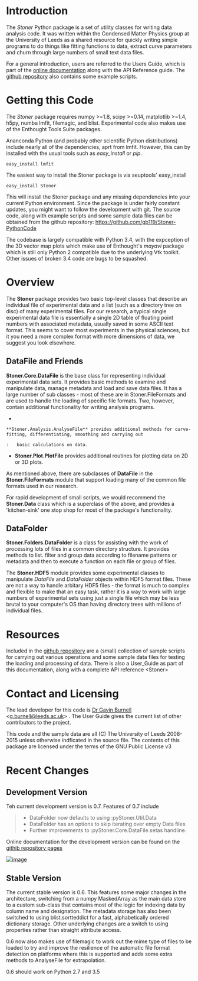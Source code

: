 Introduction
============

The *Stoner* Python package is a set of utility classes for writing data
analysis code. It was written within the Condensed Matter Physics group
at the University of Leeds as a shared resource for quickly writing
simple programs to do things like fitting functions to data, extract
curve parameters and churn through large numbers of small text data
files.

For a general introduction, users are referred to the Users Guide, which
is part of the [online documentation](http://pythonhosted.org/Stoner/)
along with the API Reference guide. The [github
repository](http://www.github.com/gb119/Stoner-PythonCode/) also
contains some example scripts.

Getting this Code
=================

The *Stoner* package requires numpy &gt;=1.8, scipy &gt;=0.14,
matplotlib &gt;=1.4, h5py, numba lmfit, filemagic, and blist.
Experimental code also makes use of the Enthought Tools Suite packages.

Ananconda Python (and probably other scientific Python distributions)
include nearly all of the dependencies, aprt from lmfit. However, this
can by installed with the usual tools such as *easy\_install* or *pip*.

``` {.sourceCode .sh}
easy_install lmfit
```

The easiest way to install the Stoner package is via seuptools'
easy\_install

``` {.sourceCode .sh}
easy_install Stoner
```

This will install the Stoner package and any missing dependencies into
your current Python environment. Since the package is under fairly
constant updates, you might want to follow the development with git. The
source code, along with example scripts and some sample data files can
be obtained from the github repository:
<https://github.com/gb119/Stoner-PythonCode>

The codebase is largely compatible with Python 3.4, with the expception
of the 3D vector map plots which make use of Enthought's *mayavi*
package which is still only Python 2 compatible due to the underlying
Vtk toolkit. Other issues of broken 3.4 code are bugs to be squashed.

Overview
========

The **Stoner** package provides two basic top-level classes that
describe an individual file of experimental data and a list (such as a
directory tree on disc) of many experimental files. For our research, a
typical single experimental data file is essentially a single 2D table
of floating point numbers with associated metadata, usually saved in
some ASCII text format. This seems to cover most experiments in the
physical sciences, but it you need a more complex format with more
dimensions of data, we suggest you look elsewhere.

DataFile and Friends
--------------------

**Stoner.Core.DataFile** is the base class for representing individual
experimental data sets. It provides basic methods to examine and
manipulate data, manage metadata and load and save data files. It has a
large number of sub classes - most of these are in Stoner.FileFormats
and are used to handle the loading of specific file formats. Two,
however, contain additional functionality for writing analysis programs.

-   

    **Stoner.Analysis.AnalyseFile** provides additional methods for curve-fitting, differentiating, smoothing and carrying out

    :   basic calculations on data.

-   **Stoner.Plot.PlotFile** provides additional routines for plotting
    data on 2D or 3D plots.

As mentioned above, there are subclasses of **DataFile** in the
**Stoner.FileFormats** module that support loading many of the common
file formats used in our research.

For rapid development of small scripts, we would recommend the
**Stoner.Data** class which is a superclass of the above, and provides a
'kitchen-sink' one stop shop for most of the package's functionality.

DataFolder
----------

**Stoner.Folders.DataFolder** is a class for assisting with the work of
processing lots of files in a common directory structure. It provides
methods to list. filter and group data according to filename patterns or
metadata and then to execute a function on each file or group of files.

The **Stoner.HDF5** module provides some experimental classes to
manipulate *DataFile* and *DataFolder* objects within HDF5 format files.
These are not a way to handle arbitary HDF5 files - the format is much
to complex and flexible to make that an easy task, rather it is a way to
work with large numbers of experimental sets using just a single file
which may be less brutal to your computer's OS than having directory
trees with millions of individual files.

Resources
=========

Included in the [github
repository](http://www.github.com/gb119/Stoner-PythonCode/) are a
(small) collection of sample scripts for carrying out various operations
and some sample data files for testing the loading and processing of
data. There is also a User\_Guide as part of this documentation, along
with a complete API reference &lt;Stoner&gt;

Contact and Licensing
=====================

The lead developer for this code is [Dr Gavin
Burnell](http://www.stoner.leeds.ac.uk/people/gb)
&lt;<g.burnell@leeds.ac.uk>&gt; . The User Guide gives the current list
of other contributors to the project.

This code and the sample data are all (C) The University of Leeds
2008-2015 unless otherwise indficated in the source file. The contents
of this package are licensed under the terms of the GNU Public License
v3

Recent Changes
==============

Development Version
-------------------

Teh current development version is 0.7. Features of 0.7 include

> -   DataFolder now defaults to using :pyStoner.Util.Data
> -   DataFolder has an options to skip iterating over empty Data files
> -   Further improvements to :pyStoner.Core.DataFile.setas handline.

Online documentation for the development version can be found on the
[githib repository pages](http://gb119.github.io/Stoner-PythonCode)

[![image](https://zenodo.org/badge/17265/gb119/Stoner-PythonCode.svg)](https://zenodo.org/badge/latestdoi/17265/gb119/Stoner-PythonCode)

Stable Version
--------------

The current stable version is 0.6. This features some major changes in
the architecture, switching from a numpy MaskedArray as the main data
store to a custom sub-class that contains most of the logic for indexing
data by column name and designation. The metadata storage has also been
switched to using blist.sortteddict for a fast, alphabetically ordered
dictionary storage. Other underlying changes are a switch to using
properties rather than straight attribute access.

0.6 now also makes use of filemagic to work out the mime type of files
to be loaded to try and improve the resilience of the automatic file
format detection on platforms where this is supported and adds some
extra methods to AnalyseFile for extrapolation.

0.6 should work on Python 2.7 and 3.5
